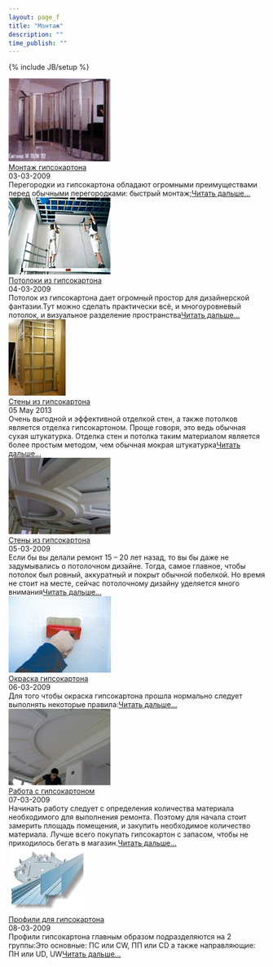 ```yaml
---
layout: page_f
title: "Монтаж"
description: ""
time_publish: ""
---
```

{% include JB/setup %}

<!-- Featured News -->
<div class="featured-news">
	<div class="row">
		<div class="col-xs-3"><a href="montag1.html"><img src="/images/stena.jpg" alt="Монтаж гипсокартона"></a></div>
		<div class="col-xs-9">
			<div class="caption"><a href="montag1.html">Монтаж гипсокартона</a></div>
			<div class="date">03-03-2009</div>
			<div class="intro">Перегородки из гипсокартона обладают огромными преимуществами перед обычными перегородками:
быстрый монтаж;<a href="montag1.html">Читать дальше...</a></div>
		</div>
	</div>
	<div class="row">
		<div class="col-xs-3"><a href="potolki.html"><img src="/images/potolki.jpg" alt="Потолки из гипсокартона"></a></div>
		<div class="col-xs-9">
			<div class="caption"><a href="potolki.html">Потолоки из гипсокартона</a></div>
			<div class="date">04-03-2009</div>
			<div class="intro">Потолок из гипсокартона дает огромный простор для дизайнерской фантазии.Тут можно сделать практически всё, и многоуровневый потолок, и визуальное разделение пространства<a href="potolki.html">Читать дальше...</a></div>
		</div>
	</div>
	<div class="row">
		<div class="col-xs-3"><a href="stena.html"><img src="images/stena1-tn.jpg" alt="Стены из гипсокартона"></a></div>
		<div class="col-xs-9">
			<div class="caption"><a href="stena.html">Стены из гипсокартона</a></div>
			<div class="date">05 May 2013 </div>
			<div class="intro">Очень выгодной и эффективной отделкой стен, а также потолков является отделка гипсокартоном. Проще говоря, это ведь обычная сухая штукатурка. Отделка стен и потолка таким материалом является более простым методом, чем обычная мокрая штукатурка<a href="stena.html">Читать дальше...</a></div>
		</div>
	</div>
	<div class="row">
		<div class="col-xs-3"><a href="desing1.html"><img src="images/desing-tn.jpg" alt="Дизайн гипсокартона"></a></div>
		<div class="col-xs-9">
			<div class="caption"><a href="desing1.html">Стены из гипсокартона</a></div>
			<div class="date">05-03-2009 </div>
			<div class="intro">Если бы вы делали ремонт 15 – 20 лет назад, то вы бы даже не задумывались о потолочном дизайне. Тогда, самое главное, чтобы потолок был ровный, аккуратный и покрыт обычной побелкой. Но время не стоит на месте, сейчас потолочному дизайну уделяется много внимания<a href="desing1.html">Читать дальше...</a></div>
		</div>
	</div>
	<div class="row">
		<div class="col-xs-3" ><a href="paint.html"><img src="images/pain1-tn.jpg" alt="Окраска гипсокартона"></a></div>
		<div class="col-xs-9">
			<div class="caption"><a href="paint.html">Окраска гипсокартона</a></div>
			<div class="date">06-03-2009 </div>
			<div class="intro">Для того чтобы окраска гипсокартона прошла нормально следует выполнять некоторые правила:<a href="paint.html">Читать дальше...</a></div>
		</div>
	</div>
	<div class="row">
		<div class="col-xs-3"><a href="work.html"><img src="images/gips-tn.jpg" alt="Работа с гипсокартоном"></a></div>
		<div class="col-xs-9">
			<div class="caption"><a href="work.html">Работа с гипсокартоном</a></div>
			<div class="date">07-03-2009 </div>
			<div class="intro">Начинать работу следует с определения количества материала необходимого для выполнения ремонта. Поэтому для начала стоит замерить площадь помещения, и закупить необходимое количество материала. Лучше всего покупать гипсокартон с запасом, чтобы не приходилось бегать в магазин.<a href="work.html">Читать дальше...</a></div>
		</div>
	</div>
	<div class="row">
		<div class="col-xs-3"><a href="profili.html"><img src="images/2-profil.jpg" alt="Профили для гипсокартона"></a></div>
		<div class="col-xs-9">
			<div class="caption"><a href="profili.html">Профили для гипсокартона</a></div>
			<div class="date">08-03-2009 </div>
			<div class="intro">Профили гипсокартона главным образом подразделяются на 2 группы:Это основные: ПС или CW, ПП или CD а также направляющие: ПН или UD, UW<a href="profili.html">Читать дальше...</a></div>
		</div>
	</div>
</div>

<!-- End Featured News -->
